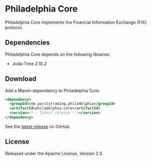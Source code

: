 # Philadelphia Core

Philadelphia Core implements the Financial Information Exchange (FIX) protocol.

## Dependencies

Philadelphia Core depends on the following libraries:

- Joda-Time 2.10.2

## Download

Add a Maven dependency to Philadelphia Core:

```xml
<dependency>
  <groupId>com.paritytrading.philadelphia</groupId>
  <artifactId>philadelphia-core</artifactId>
  <version><!-- latest release --></version>
</dependency>
```

See the [latest release][] on GitHub.

  [latest release]: https://github.com/paritytrading/philadelphia/releases/latest

## License

Released under the Apache License, Version 2.0.
